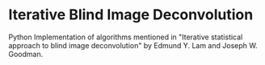 # Iterative Blind Image Deconvolution
Python Implementation of algorithms mentioned in "Iterative statistical approach to blind image deconvolution" by Edmund Y. Lam and Joseph W. Goodman.
